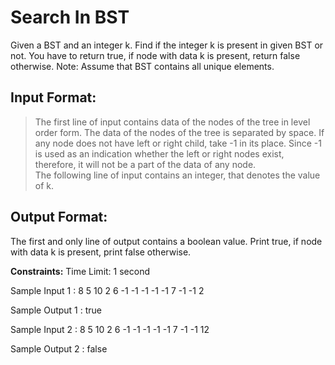 # Search In BST

Given a BST and an integer k. Find if the integer k is present in given BST or not. You have to return true, if node with data k is present, return false otherwise.
Note: Assume that BST contains all unique elements.

## Input Format:

> The first line of input contains data of the nodes of the tree in level order form. The data of the nodes of the tree is 
> separated by space. If any node does not have left or right child, take -1 in its place. Since -1 is used as an indication 
> whether the left or right nodes exist, therefore, it will not be a part of the data of any node.   
> The following line of input contains an integer, that denotes the value of k.

## Output Format:
The first and only line of output contains a boolean value. Print true, if node with data k is present, print false otherwise. 

**Constraints:**
Time Limit: 1 second

Sample Input 1 :
8 5 10 2 6 -1 -1 -1 -1 -1 7 -1 -1
2

Sample Output 1 :
true

Sample Input 2 :
8 5 10 2 6 -1 -1 -1 -1 -1 7 -1 -1
12

Sample Output 2 :
false
